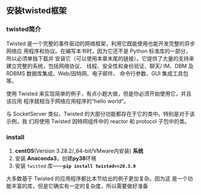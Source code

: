 ## 安装twisted框架

### twisted简介

Twisted 是一个完整的事件驱动的网络框架，利用它既能使用也能开发完整的异步网络应 用程序和协议。在编写本书时，因为它还不是 Python 标准库的一部分，所以必须单独下载并 安装它（可以使用本章末尾的链接）。它提供了大量的支持来建立完整的系统，包括网络协议、 线程、安全性和身份验证、聊天/ IM、DBM 及 RDBMS 数据库集成、Web/因特网、电子邮件、 命令行参数、GUI 集成工具包等。 

使用 Twisted 来实现简单的例子，有点小题大做，但是你必须开始使用它，并且该应用 程序就相当于网络应用程序的“hello world”。 

与 SocketServer 类似，Twisted 的大部分功能都存在于它的类中。特别是对于该示例，我 们将使用 Twisted 因特网组件中的 reactor 和 protocol 子包中的类。 

### install

1. **centOS**(Version 3.28.2/_64-bit/VMware内安装) **系统**
2. 安装 **Anaconda3**，创建**py38**环境
3. 安装 `twisted` 库——**`pip install twisted==20.3.0`**

大多数基于 Twisted 的应用程序都比本节给出的例子更加复杂。因为这 是一个功能丰富的库，但是它确实有一定的复杂度，所以需要做好准备